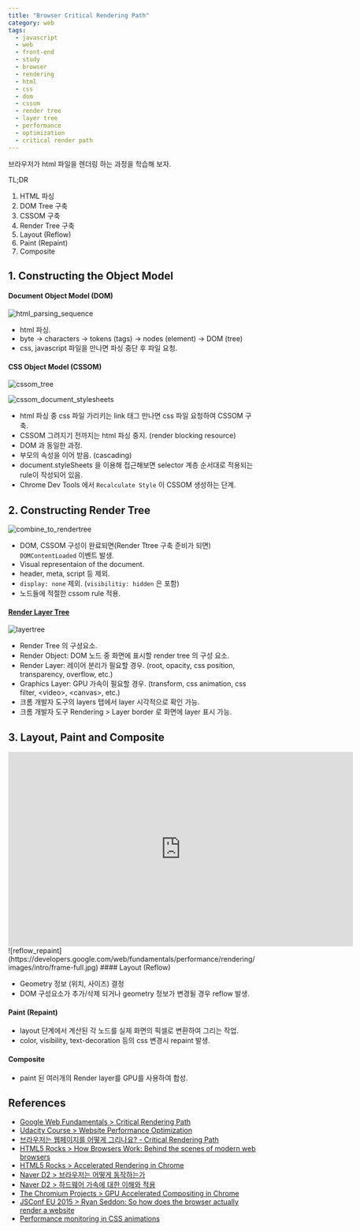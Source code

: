 ```yaml
---
title: "Browser Critical Rendering Path"
category: web
tags:
  - javascript
  - web
  - front-end
  - study
  - browser
  - rendering
  - html
  - css
  - dom
  - cssom
  - render tree
  - layer tree
  - performance
  - optimization
  - critical render path
---
```


브라우저가 html 파일을 렌더링 하는 과정을 학습해 보자.

TL;DR

1. HTML 파싱
2. DOM Tree 구축
3. CSSOM 구축
4. Render Tree 구축
5. Layout (Reflow)
6. Paint (Repaint)
7. Composite

## 1. Constructing the Object Model

#### Document Object Model (DOM)

![html_parsing_sequence]({{site.url}}{{site.baseurl}}/assets/images/critical_rendering_path/html_parsing_sequence.PNG)

- html 파싱.
- byte -> characters -> tokens (tags) -> nodes (element) -> DOM (tree)
- css, javascript 파일을 만나면 파싱 중단 후 파일 요청.


#### CSS Object Model (CSSOM)

![cssom_tree]({{site.url}}{{site.baseurl}}/assets/images/critical_rendering_path/cssom_tree.PNG)

![cssom_document_stylesheets]({{site.url}}{{site.baseurl}}/assets/images/critical_rendering_path/cssom_document_stylesheets.PNG)

- html 파싱 중 css 파일 가리키는 link 태그 만나면 css 파일 요청하여 CSSOM 구축.
- CSSOM 그려지기 전까지는 html 파싱 중지. (render blocking resource)
- DOM 과 동일한 과정.
- 부모의 속성을 이어 받음. (cascading)
- document.styleSheets 을 이용해 접근해보면 selector 계층 순서대로 적용되는 rule이 작성되어 있음.
- Chrome Dev Tools 에서 `Recalculate Style` 이 CSSOM 생성하는 단계.


## 2. Constructing Render Tree

![combine_to_rendertree]({{site.url}}{{site.baseurl}}/assets/images/critical_rendering_path/constructing_render_tree.PNG)

- DOM, CSSOM 구성이 완료되면(Render Ttree 구축 준비가 되면) `DOMContentLoaded` 이벤트 발생.
- Visual representaion of the document.
- header, meta, script 등 제외.
- `display: none` 제외. (`visibilitiy: hidden` 은 포함)
- 노드들에 적절한 cssom rule 적용.


#### [Render Layer Tree](https://www.chromium.org/developers/design-documents/gpu-accelerated-compositing-in-chrome)

![layertree]({{site.url}}{{site.baseurl}}/assets/images/critical_rendering_path/domtree_layertree.PNG)

- Render Tree 의 구셩요소.
- Render Object: DOM 노드 중 화면에 표시할 render tree 의 구성 요소.  
- Render Layer: 레이어 분리가 필요할 경우. (root, opacity, css position, transparency, overflow, etc.)
- Graphics Layer: GPU 가속이 필요할 경우. (transform, css animation, css filter, \<video>, \<canvas>, etc.)
- 크롬 개발자 도구의 layers 탭에서 layer 시각적으로 확인 가능.
- 크롬 개발자 도구 Rendering > Layer border 로 화면에 layer 표시 가능. 

## 3. Layout, Paint and Composite

<iframe width="700" height="394" src="https://www.youtube.com/embed/ZTnIxIA5KGw" frameborder="0" allow="accelerometer; autoplay; clipboard-write; encrypted-media; gyroscope; picture-in-picture" allowfullscreen></iframe>
![reflow_repaint](https://developers.google.com/web/fundamentals/performance/rendering/images/intro/frame-full.jpg)
#### Layout (Reflow)

- Geometry 정보 (위치, 사이즈) 결정
- DOM 구성요소가 추가/삭제 되거나 geometry 정보가 변경될 경우 reflow 발생.

#### Paint (Repaint)

- layout 단계에서 계산된 각 노드를 실제 화면의 픽셀로 변환하여 그리는 작업.
- color, visibility, text-decoration 등의 css 변경시 repaint 발생.

#### Composite 

- paint 된 여러개의 Render layer를 GPU를 사용하여 합성.

## References
- [Google Web Fundamentals > Critical Rendering Path](https://developers.google.com/web/fundamentals/performance/critical-rendering-path)
- [Udacity Course > Website Performance Optimization](https://www.udacity.com/course/website-performance-optimization--ud884)
- [브라우저는 웹페이지를 어떻게 그리나요? - Critical Rendering Path](https://post.naver.com/viewer/postView.nhn?volumeNo=8431285&memberNo=34176766)
- [HTML5 Rocks > How Browsers Work: Behind the scenes of modern web browsers](https://www.html5rocks.com/en/tutorials/internals/howbrowserswork)
- [HTML5 Rocks > Accelerated Rendering in Chrome](https://www.html5rocks.com/ko/tutorials/speed/layers/)
- [Naver D2 > 브라우저는 어떻게 동작하는가](https://d2.naver.com/helloworld/59361)
- [Naver D2 > 하드웨어 가속에 대한 이해와 적용](https://d2.naver.com/helloworld/2061385)
- [The Chromium Projects > GPU Accelerated Compositing in Chrome](https://www.chromium.org/developers/design-documents/gpu-accelerated-compositing-in-chrome)
- [JSConf EU 2015 > Ryan Seddon:  So how does the browser actually render a website](https://www.youtube.com/watch?v=SmE4OwHztCc&feature=emb_title)
- [Performance monitoring in CSS animations](https://medium.com/chegg/performance-monitoring-in-css-animations-f11a21d0054f)
